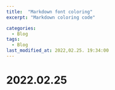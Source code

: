 ```yaml
---
title:  "Markdown font coloring"
excerpt: "Markdown coloring code"

categories:
  - Blog
tags:
  - Blog
last_modified_at: 2022,02.25. 19:34:00
---
```


# 2022.02.25

[Markdown coloring manual]: https://geniewishescometrue.tistory.com/101